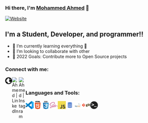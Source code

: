 

<!--
**Ahmed4164/Ahmed4164** is a ✨ _special_ ✨ repository because its `README.md` (this file) appears on your GitHub profile.

Here are some ideas to get you started:

- 🔭 I’m currently working on ...
- 🌱 I’m currently learning ...
- 👯 I’m looking to collaborate on ...
- 🤔 I’m looking for help with ...
- 💬 Ask me about ...
- 📫 How to reach me: ...
- 😄 Pronouns: ...
- ⚡ Fun fact: ...
-->
### Hi there, I'm [Mohammed Ahmed][website] 👋 

[![Website](https://img.shields.io/website?label=Ahmed.com&style=for-the-badge&url=https%3A%2F%2FAhmed.com)](http://ahmed416.me/)


## I'm a Student, Developer, and programmer!!

- 🌱 I’m currently learning everything 🤣
- 👯 I’m looking to collaborate with other 
- 🥅 2022 Goals: Contribute more to Open Source projects

### Connect with me:

[<img align="left" alt="Ahmed.com" width="22px" src="https://raw.githubusercontent.com/iconic/open-iconic/master/svg/globe.svg" />][website]
[<img align="left" alt="Ahmed | LinkedIn" width="22px" src="https://cdn.jsdelivr.net/npm/simple-icons@v3/icons/linkedin.svg" />][linkedin]
[<img align="left" alt="Ahmed | Instagram" width="22px" src="https://cdn.jsdelivr.net/npm/simple-icons@v3/icons/instagram.svg" />][instagram]

<br />

### Languages and Tools:

<img align="left" alt="Visual Studio Code" width="26px" src="https://raw.githubusercontent.com/github/explore/80688e429a7d4ef2fca1e82350fe8e3517d3494d/topics/visual-studio-code/visual-studio-code.png" />
<img align="left" alt="HTML5" width="26px" src="https://raw.githubusercontent.com/github/explore/80688e429a7d4ef2fca1e82350fe8e3517d3494d/topics/html/html.png" />
<img align="left" alt="CSS3" width="26px" src="https://raw.githubusercontent.com/github/explore/80688e429a7d4ef2fca1e82350fe8e3517d3494d/topics/css/css.png" />
<img align="left" alt="Sass" width="26px" src="https://raw.githubusercontent.com/github/explore/80688e429a7d4ef2fca1e82350fe8e3517d3494d/topics/sass/sass.png" />
<img align="left" alt="JavaScript" width="26px" src="https://raw.githubusercontent.com/github/explore/80688e429a7d4ef2fca1e82350fe8e3517d3494d/topics/javascript/javascript.png" />
<img align="left" alt="SQL" width="26px" src="https://raw.githubusercontent.com/github/explore/80688e429a7d4ef2fca1e82350fe8e3517d3494d/topics/sql/sql.png" />
<img align="left" alt="MySQL" width="26px" src="https://raw.githubusercontent.com/github/explore/80688e429a7d4ef2fca1e82350fe8e3517d3494d/topics/mysql/mysql.png" />
<img align="left" alt="Git" width="26px" src="https://raw.githubusercontent.com/github/explore/80688e429a7d4ef2fca1e82350fe8e3517d3494d/topics/git/git.png" />
<img align="left" alt="Terminal" width="26px" src="https://raw.githubusercontent.com/github/explore/80688e429a7d4ef2fca1e82350fe8e3517d3494d/topics/terminal/terminal.png" />

<br />
<br />



<!-- ## 🔥 Streak Stats

<p align="center"><img src="https://github-readme-streak-stats.herokuapp.com/?user=Ahmed4164&theme=algolia" alt="Ahmed4164"  /></p> -->



[website]: http://ahmed416.me/
[instagram]: https://www.instagram.com/_ahmed011_/
[linkedin]: https://www.linkedin.com/in/mohammed-ahmed-8033471a1/
